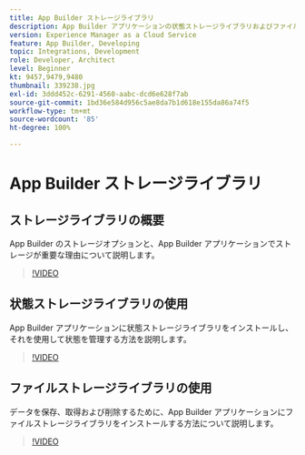 ```yaml
---
title: App Builder ストレージライブラリ
description: App Builder アプリケーションの状態ストレージライブラリおよびファイルストレージライブラリについて説明します。
version: Experience Manager as a Cloud Service
feature: App Builder, Developing
topic: Integrations, Development
role: Developer, Architect
level: Beginner
kt: 9457,9479,9480
thumbnail: 339238.jpg
exl-id: 3ddd452c-6291-4560-aabc-dcd6e628f7ab
source-git-commit: 1bd36e584d956c5ae8da7b1d618e155da86a74f5
workflow-type: tm+mt
source-wordcount: '85'
ht-degree: 100%

---
```


# App Builder ストレージライブラリ

## ストレージライブラリの概要

App Builder のストレージオプションと、App Builder アプリケーションでストレージが重要な理由について説明します。

>[!VIDEO](https://video.tv.adobe.com/v/339238/?quality=12&learn=on)

## 状態ストレージライブラリの使用

App Builder アプリケーションに状態ストレージライブラリをインストールし、それを使用して状態を管理する方法を説明します。

>[!VIDEO](https://video.tv.adobe.com/v/339240/?quality=12&learn=on)

## ファイルストレージライブラリの使用

データを保存、取得および削除するために、App Builder アプリケーションにファイルストレージライブラリをインストールする方法について説明します。

>[!VIDEO](https://video.tv.adobe.com/v/339239/?quality=12&learn=on)
